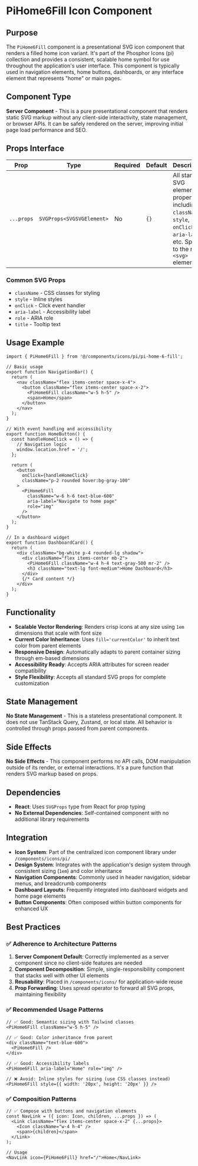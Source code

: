 # PiHome6Fill Icon Component

## Purpose
The `PiHome6Fill` component is a presentational SVG icon component that renders a filled home icon variant. It's part of the Phosphor Icons (pi) collection and provides a consistent, scalable home symbol for use throughout the application's user interface. This component is typically used in navigation elements, home buttons, dashboards, or any interface element that represents "home" or main pages.

## Component Type
**Server Component** - This is a pure presentational component that renders static SVG markup without any client-side interactivity, state management, or browser APIs. It can be safely rendered on the server, improving initial page load performance and SEO.

## Props Interface

| Prop | Type | Required | Default | Description |
|------|------|----------|---------|-------------|
| `...props` | `SVGProps<SVGSVGElement>` | No | `{}` | All standard SVG element properties including `className`, `style`, `onClick`, `aria-label`, etc. Spread to the root `<svg>` element |

### Common SVG Props
- `className` - CSS classes for styling
- `style` - Inline styles
- `onClick` - Click event handler
- `aria-label` - Accessibility label
- `role` - ARIA role
- `title` - Tooltip text

## Usage Example

```tsx
import { PiHome6Fill } from '@/components/icons/pi/pi-home-6-fill';

// Basic usage
export function NavigationBar() {
  return (
    <nav className="flex items-center space-x-4">
      <button className="flex items-center space-x-2">
        <PiHome6Fill className="w-5 h-5" />
        <span>Home</span>
      </button>
    </nav>
  );
}

// With event handling and accessibility
export function HomeButton() {
  const handleHomeClick = () => {
    // Navigation logic
    window.location.href = '/';
  };

  return (
    <button
      onClick={handleHomeClick}
      className="p-2 rounded hover:bg-gray-100"
    >
      <PiHome6Fill 
        className="w-6 h-6 text-blue-600"
        aria-label="Navigate to home page"
        role="img"
      />
    </button>
  );
}

// In a dashboard widget
export function DashboardCard() {
  return (
    <div className="bg-white p-4 rounded-lg shadow">
      <div className="flex items-center mb-2">
        <PiHome6Fill className="w-4 h-4 text-gray-500 mr-2" />
        <h3 className="text-lg font-medium">Home Dashboard</h3>
      </div>
      {/* Card content */}
    </div>
  );
}
```

## Functionality
- **Scalable Vector Rendering**: Renders crisp icons at any size using `1em` dimensions that scale with font size
- **Current Color Inheritance**: Uses `fill='currentColor'` to inherit text color from parent elements
- **Responsive Design**: Automatically adapts to parent container sizing through em-based dimensions
- **Accessibility Ready**: Accepts ARIA attributes for screen reader compatibility
- **Style Flexibility**: Accepts all standard SVG props for complete customization

## State Management
**No State Management** - This is a stateless presentational component. It does not use TanStack Query, Zustand, or local state. All behavior is controlled through props passed from parent components.

## Side Effects
**No Side Effects** - This component performs no API calls, DOM manipulation outside of its render, or external interactions. It's a pure function that renders SVG markup based on props.

## Dependencies
- **React**: Uses `SVGProps` type from React for prop typing
- **No External Dependencies**: Self-contained component with no additional library requirements

## Integration
- **Icon System**: Part of the centralized icon component library under `/components/icons/pi/`
- **Design System**: Integrates with the application's design system through consistent sizing (`1em`) and color inheritance
- **Navigation Components**: Commonly used in header navigation, sidebar menus, and breadcrumb components
- **Dashboard Layouts**: Frequently integrated into dashboard widgets and home page elements
- **Button Components**: Often composed within button components for enhanced UX

## Best Practices

### ✅ Adherence to Architecture Patterns

1. **Server Component Default**: Correctly implemented as a server component since no client-side features are needed
2. **Component Decomposition**: Simple, single-responsibility component that stacks well with other UI elements
3. **Reusability**: Placed in `/components/icons/` for application-wide reuse
4. **Prop Forwarding**: Uses spread operator to forward all SVG props, maintaining flexibility

### ✅ Recommended Usage Patterns

```tsx
// ✅ Good: Semantic sizing with Tailwind classes
<PiHome6Fill className="w-5 h-5" />

// ✅ Good: Color inheritance from parent
<div className="text-blue-600">
  <PiHome6Fill />
</div>

// ✅ Good: Accessibility labels
<PiHome6Fill aria-label="Home" role="img" />

// ❌ Avoid: Inline styles for sizing (use CSS classes instead)
<PiHome6Fill style={{ width: '20px', height: '20px' }} />
```

### ✅ Composition Patterns

```tsx
// ✅ Compose with buttons and navigation elements
const NavLink = ({ icon: Icon, children, ...props }) => (
  <Link className="flex items-center space-x-2" {...props}>
    <Icon className="w-4 h-4" />
    <span>{children}</span>
  </Link>
);

// Usage
<NavLink icon={PiHome6Fill} href="/">Home</NavLink>
```